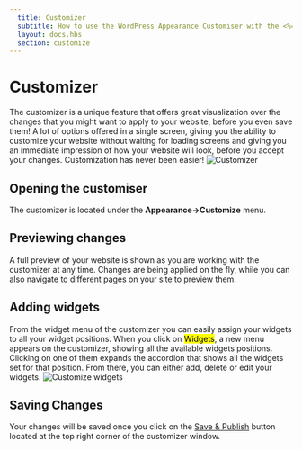 ```yaml
---
  title: Customizer
  subtitle: How to use the WordPress Appearance Customiser with the <%= theme.name %> theme
  layout: docs.hbs
  section: customize
---
```


# Customizer
The customizer is a unique feature that offers great visualization over the changes that you might want to apply to your website, before you even save them! A lot of options offered in a single screen, giving you the ability to customize your website without waiting for loading screens and giving you an immediate impression of how your website will look, before you accept your changes. Customization has never been easier!
<img src="assets/images/customize/customizer.png" alt="Customizer">

## Opening the customiser
The customizer is located under the **Appearance->Customize** menu.

## Previewing changes
A full preview of your website is shown as you are working with the customizer at any time. Changes are being applied on the fly, while you can also navigate to different pages on your site to preview them.

## Adding widgets
From the widget menu of the customizer you can easily assign your widgets to all your widget positions. When you click on <mark>Widgets</mark>, a new menu appears on the customizer, showing all the available widgets positions. Clicking on one of them expands the accordion that shows all the widgets set for that position. From there, you can either add, delete or edit your widgets.
<img src="assets/images/customize/customize_widgets.png" alt="Customize widgets">

## Saving Changes
Your changes will be saved once you click on the <a class="btn btn-info" href="#">Save & Publish</a> button located at the top right corner of the customizer window.
